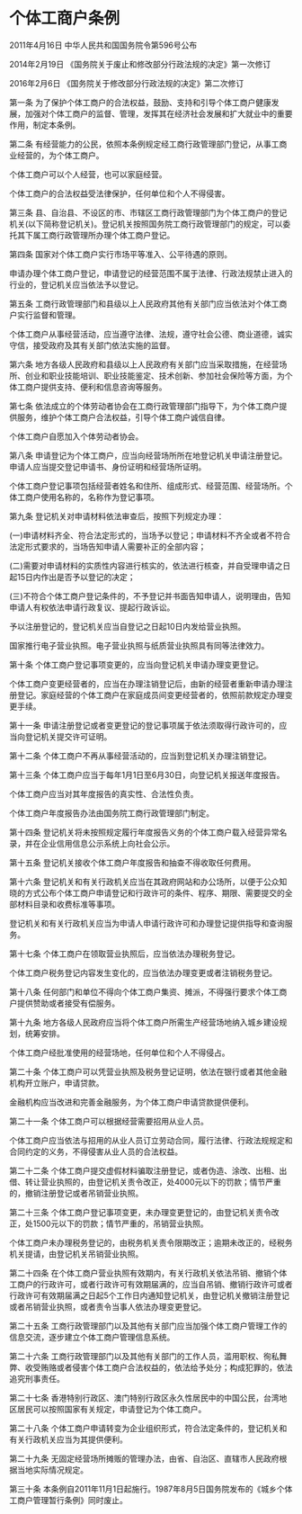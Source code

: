 # 个体工商户条例

2011年4月16日 中华人民共和国国务院令第596号公布

2014年2月19日 《国务院关于废止和修改部分行政法规的决定》第一次修订

2016年2月6日 《国务院关于修改部分行政法规的决定》第二次修订

<!-- INFO END -->

第一条 为了保护个体工商户的合法权益，鼓励、支持和引导个体工商户健康发展，加强对个体工商户的监督、管理，发挥其在经济社会发展和扩大就业中的重要作用，制定本条例。

第二条 有经营能力的公民，依照本条例规定经工商行政管理部门登记，从事工商业经营的，为个体工商户。

个体工商户可以个人经营，也可以家庭经营。

个体工商户的合法权益受法律保护，任何单位和个人不得侵害。

第三条 县、自治县、不设区的市、市辖区工商行政管理部门为个体工商户的登记机关(以下简称登记机关)。登记机关按照国务院工商行政管理部门的规定，可以委托其下属工商行政管理所办理个体工商户登记。

第四条 国家对个体工商户实行市场平等准入、公平待遇的原则。

申请办理个体工商户登记，申请登记的经营范围不属于法律、行政法规禁止进入的行业的，登记机关应当依法予以登记。

第五条 工商行政管理部门和县级以上人民政府其他有关部门应当依法对个体工商户实行监督和管理。

个体工商户从事经营活动，应当遵守法律、法规，遵守社会公德、商业道德，诚实守信，接受政府及其有关部门依法实施的监督。

第六条 地方各级人民政府和县级以上人民政府有关部门应当采取措施，在经营场所、创业和职业技能培训、职业技能鉴定、技术创新、参加社会保险等方面，为个体工商户提供支持、便利和信息咨询等服务。

第七条 依法成立的个体劳动者协会在工商行政管理部门指导下，为个体工商户提供服务，维护个体工商户合法权益，引导个体工商户诚信自律。

个体工商户自愿加入个体劳动者协会。

第八条 申请登记为个体工商户，应当向经营场所所在地登记机关申请注册登记。申请人应当提交登记申请书、身份证明和经营场所证明。

个体工商户登记事项包括经营者姓名和住所、组成形式、经营范围、经营场所。个体工商户使用名称的，名称作为登记事项。

第九条 登记机关对申请材料依法审查后，按照下列规定办理：

(一)申请材料齐全、符合法定形式的，当场予以登记；申请材料不齐全或者不符合法定形式要求的，当场告知申请人需要补正的全部内容；

(二)需要对申请材料的实质性内容进行核实的，依法进行核查，并自受理申请之日起15日内作出是否予以登记的决定；

(三)不符合个体工商户登记条件的，不予登记并书面告知申请人，说明理由，告知申请人有权依法申请行政复议、提起行政诉讼。

予以注册登记的，登记机关应当自登记之日起10日内发给营业执照。

国家推行电子营业执照。电子营业执照与纸质营业执照具有同等法律效力。

第十条 个体工商户登记事项变更的，应当向登记机关申请办理变更登记。

个体工商户变更经营者的，应当在办理注销登记后，由新的经营者重新申请办理注册登记。家庭经营的个体工商户在家庭成员间变更经营者的，依照前款规定办理变更手续。

第十一条 申请注册登记或者变更登记的登记事项属于依法须取得行政许可的，应当向登记机关提交许可证明。

第十二条 个体工商户不再从事经营活动的，应当到登记机关办理注销登记。

第十三条 个体工商户应当于每年1月1日至6月30日，向登记机关报送年度报告。

个体工商户应当对其年度报告的真实性、合法性负责。

个体工商户年度报告办法由国务院工商行政管理部门制定。

第十四条 登记机关将未按照规定履行年度报告义务的个体工商户载入经营异常名录，并在企业信用信息公示系统上向社会公示。

第十五条 登记机关接收个体工商户年度报告和抽查不得收取任何费用。

第十六条 登记机关和有关行政机关应当在其政府网站和办公场所，以便于公众知晓的方式公布个体工商户申请登记和行政许可的条件、程序、期限、需要提交的全部材料目录和收费标准等事项。

登记机关和有关行政机关应当为申请人申请行政许可和办理登记提供指导和查询服务。

第十七条 个体工商户在领取营业执照后，应当依法办理税务登记。

个体工商户税务登记内容发生变化的，应当依法办理变更或者注销税务登记。

第十八条 任何部门和单位不得向个体工商户集资、摊派，不得强行要求个体工商户提供赞助或者接受有偿服务。

第十九条 地方各级人民政府应当将个体工商户所需生产经营场地纳入城乡建设规划，统筹安排。

个体工商户经批准使用的经营场地，任何单位和个人不得侵占。

第二十条 个体工商户可以凭营业执照及税务登记证明，依法在银行或者其他金融机构开立账户，申请贷款。

金融机构应当改进和完善金融服务，为个体工商户申请贷款提供便利。

第二十一条 个体工商户可以根据经营需要招用从业人员。

个体工商户应当依法与招用的从业人员订立劳动合同，履行法律、行政法规规定和合同约定的义务，不得侵害从业人员的合法权益。

第二十二条 个体工商户提交虚假材料骗取注册登记，或者伪造、涂改、出租、出借、转让营业执照的，由登记机关责令改正，处4000元以下的罚款；情节严重的，撤销注册登记或者吊销营业执照。

第二十三条 个体工商户登记事项变更，未办理变更登记的，由登记机关责令改正，处1500元以下的罚款；情节严重的，吊销营业执照。

个体工商户未办理税务登记的，由税务机关责令限期改正；逾期未改正的，经税务机关提请，由登记机关吊销营业执照。

第二十四条 在个体工商户营业执照有效期内，有关行政机关依法吊销、撤销个体工商户的行政许可，或者行政许可有效期届满的，应当自吊销、撤销行政许可或者行政许可有效期届满之日起5个工作日内通知登记机关，由登记机关撤销注册登记或者吊销营业执照，或者责令当事人依法办理变更登记。

第二十五条 工商行政管理部门以及其他有关部门应当加强个体工商户管理工作的信息交流，逐步建立个体工商户管理信息系统。

第二十六条 工商行政管理部门以及其他有关部门的工作人员，滥用职权、徇私舞弊、收受贿赂或者侵害个体工商户合法权益的，依法给予处分；构成犯罪的，依法追究刑事责任。

第二十七条 香港特别行政区、澳门特别行政区永久性居民中的中国公民，台湾地区居民可以按照国家有关规定，申请登记为个体工商户。

第二十八条 个体工商户申请转变为企业组织形式，符合法定条件的，登记机关和有关行政机关应当为其提供便利。

第二十九条 无固定经营场所摊贩的管理办法，由省、自治区、直辖市人民政府根据当地实际情况规定。

第三十条 本条例自2011年11月1日起施行。1987年8月5日国务院发布的《城乡个体工商户管理暂行条例》同时废止。